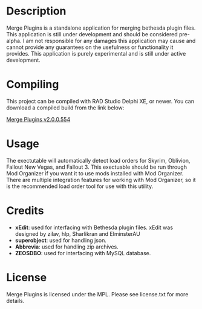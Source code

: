 # Description
Merge Plugins is a standalone application for merging bethesda plugin files.  This application is still under development and should be considered pre-alpha.  I am not responsible for any damages this application may cause and cannot provide any guarantees on the usefulness or functionality it provides.  This application is purely experimental and is still under active development.

# Compiling
This project can be compiled with RAD Studio Delphi XE, or newer.  You can download a compiled build from the link below:

[Merge Plugins v2.0.0.554](http://puu.sh/jstv9.zip)

# Usage
The exectutable will automatically detect load orders for Skyrim, Oblivion, Fallout New Vegas, and Fallout 3.  This exectuable should be run through Mod Organizer if you want it to use mods installed with Mod Organizer.  There are multiple integration features for working with Mod Organizer, so it is the recommended load order tool for use with this utility.

# Credits
* **xEdit**: used for interfacing with Bethesda plugin files.  xEdit was designed by zilav, hlp, Sharlikran and ElminsterAU
* **superobject**: used for handling json.
* **Abbrevia**: used for handling zip archives.
* **ZEOSDBO**: used for interfacing with MySQL database.

# License
Merge Plugins is licensed under the MPL.  Please see license.txt for more details.
